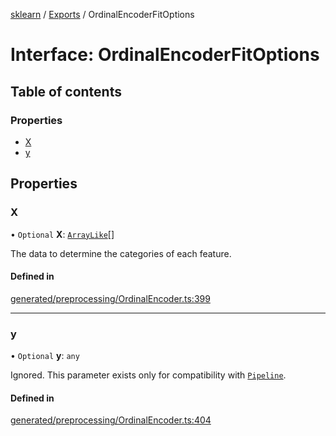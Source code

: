 [sklearn](../readme.md) / [Exports](../modules.md) / OrdinalEncoderFitOptions

# Interface: OrdinalEncoderFitOptions

## Table of contents

### Properties

- [X](OrdinalEncoderFitOptions.md#x)
- [y](OrdinalEncoderFitOptions.md#y)

## Properties

### X

• `Optional` **X**: [`ArrayLike`](../modules.md#arraylike)[]

The data to determine the categories of each feature.

#### Defined in

[generated/preprocessing/OrdinalEncoder.ts:399](https://github.com/transitive-bullshit/scikit-learn-ts/blob/367336a/packages/sklearn/src/generated/preprocessing/OrdinalEncoder.ts#L399)

___

### y

• `Optional` **y**: `any`

Ignored. This parameter exists only for compatibility with [`Pipeline`](sklearn.pipeline.Pipeline.html#sklearn.pipeline.Pipeline "sklearn.pipeline.Pipeline").

#### Defined in

[generated/preprocessing/OrdinalEncoder.ts:404](https://github.com/transitive-bullshit/scikit-learn-ts/blob/367336a/packages/sklearn/src/generated/preprocessing/OrdinalEncoder.ts#L404)
